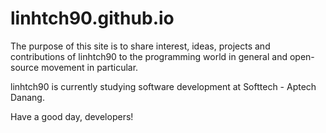 # linhtch90.github.io

The purpose of this site is to share interest, ideas, projects and contributions of linhtch90 to the programming world in general and open-source movement in particular.

linhtch90 is currently studying software development at Softtech - Aptech Danang.

Have a good day, developers!
